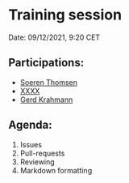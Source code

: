 # Training session

Date: 09/12/2021, 9:20 CET

## Participations: 
- [Soeren Thomsen](https://github.com/soerenthomsen)
- [XXXX](https://github.com/XXX)
- [Gerd Krahmann](https://github.com/gkrahmann)

## Agenda:
1. Issues
2. Pull-requests
3. Reviewing
4. Markdown formatting
